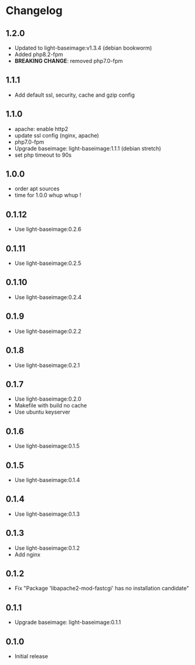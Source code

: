 # Changelog

## 1.2.0
  - Updated to light-baseimage:v1.3.4 (debian bookworm)
  - Added php8.2-fpm 
  - **BREAKING CHANGE**: removed php7.0-fpm

## 1.1.1
  - Add default ssl, security, cache and gzip config

## 1.1.0
  - apache: enable http2
  - update ssl config (nginx, apache)
  - php7.0-fpm
  - Upgrade baseimage: light-baseimage:1.1.1 (debian stretch)
  - set php timeout to 90s

## 1.0.0
  - order apt sources
  - time for 1.0.0 whup whup !

## 0.1.12
  - Use light-baseimage:0.2.6

## 0.1.11
  - Use light-baseimage:0.2.5

## 0.1.10
  - Use light-baseimage:0.2.4

## 0.1.9
  - Use light-baseimage:0.2.2

## 0.1.8
  - Use light-baseimage:0.2.1

## 0.1.7
  - Use light-baseimage:0.2.0
  - Makefile with build no cache
  - Use ubuntu keyserver

## 0.1.6
  - Use light-baseimage:0.1.5

## 0.1.5
  - Use light-baseimage:0.1.4

## 0.1.4
  - Use light-baseimage:0.1.3

## 0.1.3
  - Use light-baseimage:0.1.2
  - Add nginx

## 0.1.2
  - Fix "Package 'libapache2-mod-fastcgi' has no installation candidate"

## 0.1.1
  - Upgrade baseimage: light-baseimage:0.1.1

## 0.1.0
  - Initial release
